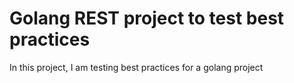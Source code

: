 # Golang REST project to test best practices

In this project, I am testing best practices for a golang project